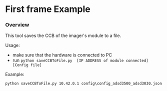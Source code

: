 # First frame Example

### Overview
This tool saves the CCB of the imager's module to a file.

Usage:
- make sure that the hardware is connected to PC
- run `python saveCCBToFile.py  [IP ADDRESS of module connected] [Config file]` 

Example:
```
python saveCCBToFile.py 10.42.0.1 config\config_adsd3500_adsd3030.json
```
